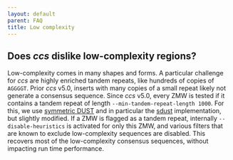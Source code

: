 ```yaml
---
layout: default
parent: FAQ
title: Low complexity
---
```


## Does _ccs_ dislike low-complexity regions?
Low-complexity comes in many shapes and forms. A particular challenge for _ccs_
are highly enriched tandem repeats, like hundreds of copies of `AGGGGT`. Prior
_ccs_ v5.0, inserts with many copies of a small repeat likely not generate a
consensus sequence. Since _ccs_ v5.0, every ZMW is tested if it contains a
tandem repeat of length `--min-tandem-repeat-length 1000`. For this, we use
[symmetric DUST](https://doi.org/10.1089/cmb.2006.13.1028) and in particular the
[sdust](https://github.com/lh3/sdust) implementation, but slightly modified. If
a ZMW is flagged as a tandem repeat, internally `--disable-heuristics` is
activated for only this ZMW, and various filters that are known to exclude
low-complexity sequences are disabled. This recovers most of the low-complexity
consensus sequences, without impacting run time performance.
